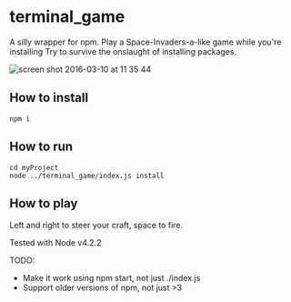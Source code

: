 # terminal_game
A silly wrapper for npm. Play a Space-Invaders-a-like game while you're installing  Try to survive the onslaught of installing packages. 

![screen shot 2016-03-10 at 11 35 44](https://cloud.githubusercontent.com/assets/7237525/13668378/450a150a-e6b4-11e5-96ef-4edbb5b7b3ba.png)

## How to install
```
npm i
```
## How to run
```
cd myProject
node ../terminal_game/index.js install
```
## How to play
Left and right to steer your craft, space to fire.

Tested with Node v4.2.2

TODO:
- Make it work using npm start, not just ./index.js
- Support older versions of npm, not just >3
